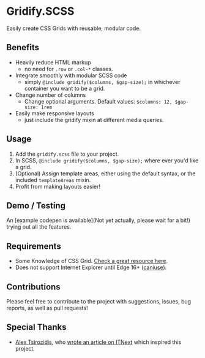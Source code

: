 # Gridify.SCSS
Easily create CSS Grids with reusable, modular code.


## Benefits
- Heavily reduce HTML markup
    - no need for `.row` or `.col-*` classes.
- Integrate smoothly with modular SCSS code
    - simply `@include gridify($columns, $gap-size);` in whichever container you want to be a grid.
- Change number of columns
    - Change optional arguments. Default values: `$columns: 12, $gap-size: 1rem`
- Easily make responsive layouts
    - just include the gridify mixin at different media queries.


## Usage
1. Add the `gridify.scss` file to your project.
2. In SCSS, `@include gridify($columns, $gap-size);` where ever you'd like a grid.
3. (Optional) Assign template areas, either using the default syntax, 
    or the included `templateAreas` mixin.
4. Profit from making layouts easier!


## Demo / Testing
An [example codepen is available](Not yet actually, please wait for a bit!) trying out all the features.


## Requirements
- Some Knowledge of CSS Grid. [Check a great resource here](https://css-tricks.com/snippets/css/complete-guide-grid/).
- Does not support Internet Explorer until Edge 16+ ([caniuse](https://caniuse.com/#search=grid-template-areas)).


## Contributions
Please feel free to contribute to the project with suggestions, issues, bug reports, as well as pull requests!


## Special Thanks
- [Alex Tsirozidis](https://itnext.io/@alexfirebrand), who [wrote an article on ITNext](https://itnext.io/stop-using-bootstrap-create-a-practical-css-grid-template-for-your-component-based-ui-da784d974cc7) which inspired this project.
